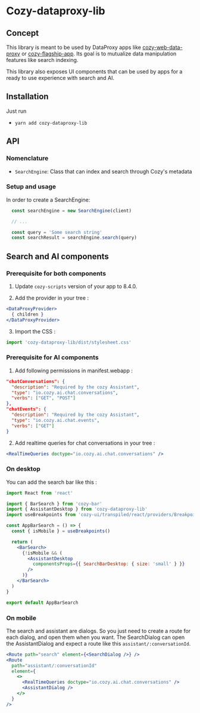 # Cozy-dataproxy-lib

## Concept

This library is meant to be used by DataProxy apps like [cozy-web-data-proxy](https://github.com/cozy/cozy-web-data-proxy) or [cozy-flagship-app](https://github.com/cozy/cozy-flagship-app). Its goal is to mutualize data manipulation features like search indexing.

This library also exposes UI components that can be used by apps for a ready to use experience with search and AI.

## Installation

Just run

- `yarn add cozy-dataproxy-lib`

## API

### Nomenclature

- `SearchEngine`: Class that can index and search through Cozy's metadata

### Setup and usage

In order to create a SearchEngine:

```ts
  const searchEngine = new SearchEngine(client)

  // ...

  const query = 'Some search string'
  const searchResult = searchEngine.search(query)
```

## Search and AI components

### Prerequisite for both components

1. Update `cozy-scripts` version of your app to 8.4.0.

2. Add the provider in your tree :

```jsx
<DataProxyProvider>
  { children }
</DataProxyProvider>
```

3. Import the CSS :

```jsx
import 'cozy-dataproxy-lib/dist/stylesheet.css'
```

### Prerequisite for AI components

1. Add following permissions in manifest.webapp :

```json
"chatConversations": {
  "description": "Required by the cozy Assistant",
  "type": "io.cozy.ai.chat.conversations",
  "verbs": ["GET", "POST"]
},
"chatEvents": {
  "description": "Required by the cozy Assistant",
  "type": "io.cozy.ai.chat.events",
  "verbs": ["GET"]
}
```

2. Add realtime queries for chat conversations in your tree :

```jsx
<RealTimeQueries doctype="io.cozy.ai.chat.conversations" />
```

### On desktop

You can add the search bar like this :

```jsx
import React from 'react'

import { BarSearch } from 'cozy-bar'
import { AssistantDesktop } from 'cozy-dataproxy-lib'
import useBreakpoints from 'cozy-ui/transpiled/react/providers/Breakpoints'

const AppBarSearch = () => {
  const { isMobile } = useBreakpoints()

  return (
    <BarSearch>
      {!isMobile && (
        <AssistantDesktop
          componentsProps={{ SearchBarDesktop: { size: 'small' } }}
        />
      )}
    </BarSearch>
  )
}

export default AppBarSearch
```

### On mobile

The search and assistant are dialogs. So you just need to create a route for each dialog, and open them when you want. The SearchDialog can open the AssistantDialog and expect a route like this `assistant/:conversationId`.

```jsx
<Route path="search" element={<SearchDialog />} />
<Route
  path="assistant/:conversationId"
  element={
    <>
      <RealTimeQueries doctype="io.cozy.ai.chat.conversations" />
      <AssistantDialog />
    </>
  }
/>
```
